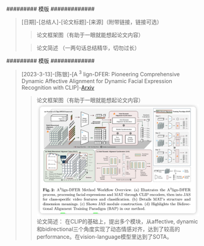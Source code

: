 
######### 模版 #############

> [日期]-[总结人]-[论文标题]-[来源]（附带链接，链接可选）
>  
> > 论文框架图（有助于一眼就能想起论文内容）
> 
> > 论文简述 （一两句话总结精华，切勿过长）
> > 
######### 模版 #############


> [2023-3-13]-[陈银]-[A $^3$ lign-DFER: Pioneering Comprehensive Dynamic Affective Alignment for Dynamic Facial Expression Recognition with CLIP]-[Arxiv](https://arxiv.org/abs/2403.04294)
>  
> > 论文框架图（有助于一眼就能想起论文内容）
> ![Alt text](Images/aling3-clip-dfer.png)
> > 论文简述：
> > 在CLIP的基础上，提出多个模块，从affective, dynamic和bidirectional三个角度实现了动态情感对齐，达到了较高的performance。在vision-language模型里达到了SOTA。
